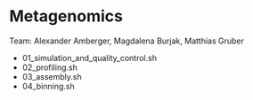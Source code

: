# Metagenomics

Team: Alexander Amberger, Magdalena Burjak, Matthias Gruber

* 01_simulation_and_quality_control.sh
* 02_profiling.sh
* 03_assembly.sh
* 04_binning.sh
